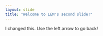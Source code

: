```yaml
---
layout: slide
title: "Welcome to LEM's second slide!"
---
```

I changed this.
Use the left arrow to go back!
